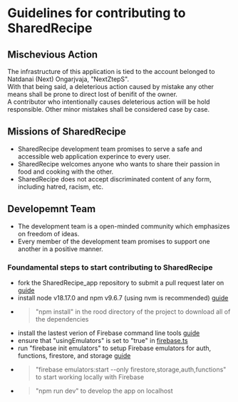 # Guidelines for contributing to SharedRecipe

## Mischevious Action

The infrastructure of this application is tied to the account belonged to Natdanai (Next) Ongarjvaja, "NextZtepS".  
With that being said, a deleterious action caused by mistake any other means shall be prone to direct lost of benifit of the owner.  
A contributor who intentionally causes deleterious action will be hold responsible. Other minor mistakes shall be considered case by case.  

## Missions of SharedRecipe

- SharedRecipe development team promises to serve a safe and accessible web application experince to every user.
- SharedRecipe welcomes anyone who wants to share their passion in food and cooking with the other.
- SharedRecipe does not accept discriminated content of any form, including hatred, racism, etc.

## Developemnt Team

- The development team is a open-minded community which emphasizes on freedom of ideas.
- Every member of the development team promises to support one another in a positive manner.

### Foundamental steps to start contributing to SharedRecipe
- fork the SharedRecipe_app repository to submit a pull request later on [guide](https://docs.github.com/en/get-started/quickstart/fork-a-repo)
- install node v18.17.0 and npm v9.6.7 (using nvm is recommended) [guide](https://www.youtube.com/watch?v=AEuI0PBvgfM)
- > "npm install" in the rood directory of the project to download all of the dependencies
- install the lastest verion of Firebase command line tools [guide](https://firebase.google.com/docs/cli#mac-linux-npm)
- ensure that "usingEmulators" is set to "true" in [firebase.ts](src/lib/firebase.ts)
- run "firebase init emulators" to setup Firebase emulators for auth, functions, firestore, and storage [guide](https://www.youtube.com/watch?v=pkgvFNPdiEs&t=26s)
- > "firebase emulators:start --only firestore,storage,auth,functions" to start working locally with Firebase
- > "npm run dev" to develop the app on localhost
